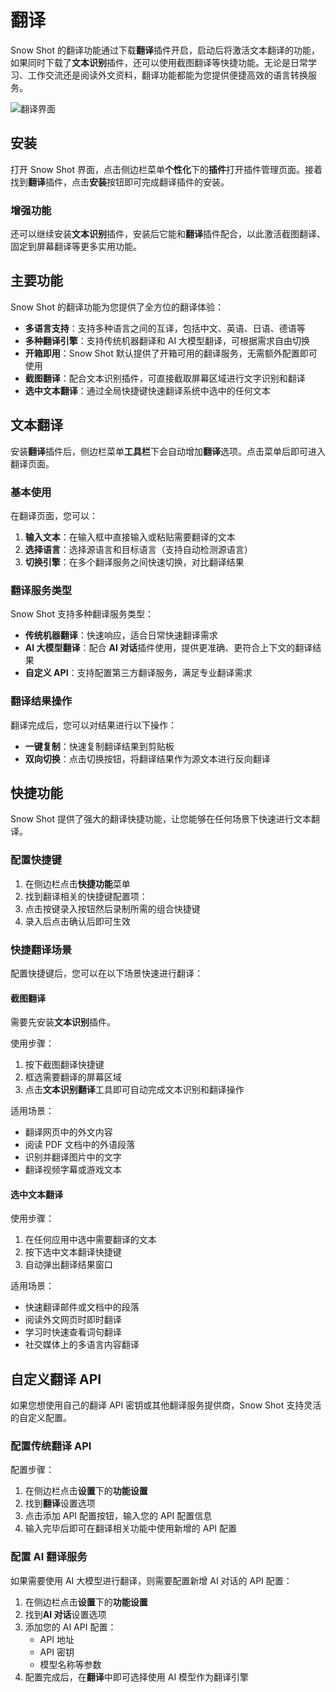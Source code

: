 # 翻译

Snow Shot 的翻译功能通过下载**翻译**插件开启，启动后将激活文本翻译的功能，如果同时下载了**文本识别**插件，还可以使用截图翻译等快捷功能。无论是日常学习、工作交流还是阅读外文资料，翻译功能都能为您提供便捷高效的语言转换服务。

![翻译界面](/docs-imgs/guide/SnowShot_2025-10-28_02-10-10.webp)

## 安装

打开 Snow Shot 界面，点击侧边栏菜单**个性化**下的**插件**打开插件管理页面。接着找到**翻译**插件，点击**安装**按钮即可完成翻译插件的安装。

### 增强功能

还可以继续安装**文本识别**插件，安装后它能和**翻译**插件配合，以此激活截图翻译、固定到屏幕翻译等更多实用功能。

## 主要功能

Snow Shot 的翻译功能为您提供了全方位的翻译体验：

- **多语言支持**：支持多种语言之间的互译，包括中文、英语、日语、德语等
- **多种翻译引擎**：支持传统机器翻译和 AI 大模型翻译，可根据需求自由切换
- **开箱即用**：Snow Shot 默认提供了开箱可用的翻译服务，无需额外配置即可使用
- **截图翻译**：配合文本识别插件，可直接截取屏幕区域进行文字识别和翻译
- **选中文本翻译**：通过全局快捷键快速翻译系统中选中的任何文本

## 文本翻译

安装**翻译**插件后，侧边栏菜单**工具栏**下会自动增加**翻译**选项。点击菜单后即可进入翻译页面。

### 基本使用

在翻译页面，您可以：

1. **输入文本**：在输入框中直接输入或粘贴需要翻译的文本
2. **选择语言**：选择源语言和目标语言（支持自动检测源语言）
3. **切换引擎**：在多个翻译服务之间快速切换，对比翻译结果

### 翻译服务类型

Snow Shot 支持多种翻译服务类型：

- **传统机器翻译**：快速响应，适合日常快速翻译需求
- **AI 大模型翻译**：配合 **AI 对话**插件使用，提供更准确、更符合上下文的翻译结果
- **自定义 API**：支持配置第三方翻译服务，满足专业翻译需求

### 翻译结果操作

翻译完成后，您可以对结果进行以下操作：

- **一键复制**：快速复制翻译结果到剪贴板
- **双向切换**：点击切换按钮，将翻译结果作为源文本进行反向翻译

## 快捷功能

Snow Shot 提供了强大的翻译快捷功能，让您能够在任何场景下快速进行文本翻译。

### 配置快捷键

1. 在侧边栏点击**快捷功能**菜单
2. 找到翻译相关的快捷键配置项：
3. 点击按键录入按钮然后录制所需的组合快捷键
4. 录入后点击确认后即可生效

### 快捷翻译场景

配置快捷键后，您可以在以下场景快速进行翻译：

#### 截图翻译

需要先安装**文本识别**插件。

使用步骤：
1. 按下截图翻译快捷键
2. 框选需要翻译的屏幕区域
3. 点击**文本识别翻译**工具即可自动完成文本识别和翻译操作

适用场景：
- 翻译网页中的外文内容
- 阅读 PDF 文档中的外语段落
- 识别并翻译图片中的文字
- 翻译视频字幕或游戏文本

#### 选中文本翻译

使用步骤：
1. 在任何应用中选中需要翻译的文本
2. 按下选中文本翻译快捷键
3. 自动弹出翻译结果窗口

适用场景：
- 快速翻译邮件或文档中的段落
- 阅读外文网页时即时翻译
- 学习时快速查看词句翻译
- 社交媒体上的多语言内容翻译

## 自定义翻译 API

如果您想使用自己的翻译 API 密钥或其他翻译服务提供商，Snow Shot 支持灵活的自定义配置。

### 配置传统翻译 API

配置步骤：

1. 在侧边栏点击**设置**下的**功能设置**
2. 找到**翻译**设置选项
3. 点击添加 API 配置按钮，输入您的 API 配置信息
4. 输入完毕后即可在翻译相关功能中使用新增的 API 配置

### 配置 AI 翻译服务

如果需要使用 AI 大模型进行翻译，则需要配置新增 AI 对话的 API 配置：

1. 在侧边栏点击**设置**下的**功能设置**
2. 找到**AI 对话**设置选项
3. 添加您的 AI API 配置：
   - API 地址
   - API 密钥
   - 模型名称等参数
4. 配置完成后，在**翻译**中即可选择使用 AI 模型作为翻译引擎
